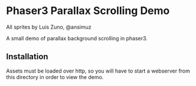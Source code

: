 # Phaser3 Parallax Scrolling Demo

All sprites by Luis Zuno, @ansimuz

A small demo of parallax background scrolling in phaser3.

## Installation

Assets must be loaded over http, so you will have to start a webserver from this directory in order to view the demo.
